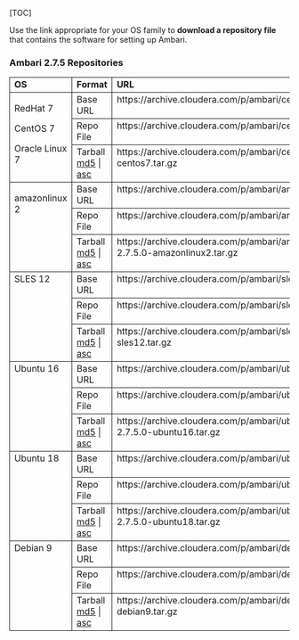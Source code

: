 [TOC]

Use the link appropriate for your OS family to **download a repository file** that contains the software for setting up Ambari.

### Ambari 2.7.5 Repositories

  <table border="1" class="MsoNormalTable" rules="all" style="border-collapse:collapse;mso-table-layout-alt:fixed;border:none;  mso-border-alt:solid black 1.0pt;mso-yfti-tbllook:1536;mso-padding-alt:0in 5.4pt 0in 5.4pt;  mso-border-insideh:1.0pt solid black;mso-border-insidev:1.0pt solid black" width="600" id="d6e1445">
   <colgroup>
    <col width="80px" />
    <col width="80px" />
    <col width="400px" />
   </colgroup>
   <tbody>
    <tr> 
     <td valign="top"><span class="bold"><strong>OS</strong></span></td> 
     <td valign="top"><span class="bold"><strong>Format</strong></span></td> 
     <td valign="top"><span class="bold"><strong>URL</strong></span></td> 
    </tr>
    <tr> 
     <td rowspan="3" valign="top"> <p>RedHat 7</p> <p>CentOS 7</p> <p>Oracle Linux 7</p> </td> 
     <td valign="top">Base URL</td> 
     <td valign="top">https://archive.cloudera.com/p/ambari/centos7/2.x/updates/2.7.5.0</td> 
    </tr>
    <tr> 
     <td valign="top">Repo File</td> 
     <td valign="top">https://archive.cloudera.com/p/ambari/centos7/2.x/updates/2.7.5.0/ambari.repo</td> 
    </tr>
    <tr> 
     <td valign="top">Tarball <a class="link" href="https://archive.cloudera.com/p/ambari/centos7/2.x/updates/2.7.5.0/ambari-2.7.5.0-centos7.tar.gz.md5" target="_top">md5</a> |<a class="link" href="https://archive.cloudera.com/p/ambari/centos7/2.x/updates/2.7.5.0/ambari-2.7.5.0-centos7.tar.gz.asc" target="_top"> asc</a></td> 
     <td valign="top">https://archive.cloudera.com/p/ambari/centos7/2.x/updates/2.7.5.0/ambari-2.7.5.0-centos7.tar.gz</td> 
    </tr>
    <tr> 
     <td rowspan="3" valign="top"> <p>amazonlinux 2</p> </td> 
     <td valign="top">Base URL</td> 
     <td valign="top">https://archive.cloudera.com/p/ambari/amazonlinux2/2.x/updates/2.7.5.0</td> 
    </tr>
    <tr> 
     <td valign="top">Repo File</td> 
     <td valign="top">https://archive.cloudera.com/p/ambari/amazonlinux2/2.x/updates/2.7.5.0/ambari.repo</td> 
    </tr>
    <tr> 
     <td valign="top">Tarball <a class="link" href="https://archive.cloudera.com/p/ambari/amazonlinux2/2.x/updates/2.7.5.0/ambari-2.7.5.0-amazonlinux2.tar.gz.md5" target="_top">md5</a> |<a class="link" href="https://archive.cloudera.com/p/ambari/amazonlinux2/2.x/updates/2.7.5.0/ambari-2.7.5.0-amazonlinux2.tar.gz.asc" target="_top"> asc</a></td> 
     <td valign="top">https://archive.cloudera.com/p/ambari/amazonlinux2/2.x/updates/2.7.5.0/ambari-2.7.5.0-amazonlinux2.tar.gz</td> 
    </tr>
    <tr> 
     <td rowspan="3" valign="top">SLES 12 </td> 
     <td valign="top">Base URL</td> 
     <td valign="top">https://archive.cloudera.com/p/ambari/sles12/2.x/updates/2.7.5.0</td> 
    </tr>
    <tr> 
     <td valign="top">Repo File</td> 
     <td valign="top">https://archive.cloudera.com/p/ambari/sles12/2.x/updates/2.7.5.0/ambari.repo</td> 
    </tr>
    <tr> 
     <td valign="top">Tarball <a class="link" href="https://archive.cloudera.com/p/ambari/sles12/2.x/updates/2.7.5.0/ambari-2.7.5.0-sles12.tar.gz.md5" target="_top">md5</a> |<a class="link" href="https://archive.cloudera.com/p/ambari/sles12/2.x/updates/2.7.5.0/ambari-2.7.5.0-sles12.tar.gz.asc" target="_top"> asc</a></td> 
     <td valign="top">https://archive.cloudera.com/p/ambari/sles12/2.x/updates/2.7.5.0/ambari-2.7.5.0-sles12.tar.gz</td> 
    </tr>
    <tr> 
     <td rowspan="3" valign="top">Ubuntu 16</td> 
     <td valign="top">Base URL </td> 
     <td valign="top">https://archive.cloudera.com/p/ambari/ubuntu16/2.x/updates/2.7.5.0</td> 
    </tr>
    <tr> 
     <td valign="top">Repo File</td> 
     <td valign="top">https://archive.cloudera.com/p/ambari/ubuntu16/2.x/updates/2.7.5.0/ambari.list</td> 
    </tr>
    <tr> 
     <td valign="top">Tarball <a class="link" href="https://archive.cloudera.com/p/ambari/ubuntu16/2.x/updates/2.7.5.0/ambari-2.7.5.0-ubuntu16.tar.gz.md5" target="_top">md5</a> |<a class="link" href="https://archive.cloudera.com/p/ambari/ubuntu16/2.x/updates/2.7.5.0/ambari-2.7.5.0-ubuntu16.tar.gz.asc" target="_top"> asc</a></td> 
     <td valign="top">https://archive.cloudera.com/p/ambari/ubuntu16/2.x/updates/2.7.5.0/ambari-2.7.5.0-ubuntu16.tar.gz</td> 
    </tr>
    <tr> 
     <td rowspan="3" valign="top">Ubuntu 18</td> 
     <td valign="top">Base URL </td> 
     <td valign="top">https://archive.cloudera.com/p/ambari/ubuntu18/2.x/updates/2.7.5.0</td> 
    </tr>
    <tr> 
     <td valign="top">Repo File</td> 
     <td valign="top">https://archive.cloudera.com/p/ambari/ubuntu18/2.x.updates/2.7.5.0/ambari.list</td> 
    </tr>
    <tr> 
     <td valign="top">Tarball <a class="link" href="https://archive.cloudera.com/p/ambari/ubuntu18/2.x/updates/2.7.5.0/ambari-2.7.5.0-ubuntu18.tar.gz.md5" target="_top">md5</a> |<a class="link" href="https://archive.cloudera.com/p/ambari/ubuntu18/2.x/updates/2.7.5.0/ambari-2.7.5.0-ubuntu18.tar.gz.asc" target="_top"> asc</a></td> 
     <td valign="top">https://archive.cloudera.com/p/ambari/ubuntu18/2.x/updates/2.7.5.0/ambari-2.7.5.0-ubuntu18.tar.gz</td> 
    </tr>
    <tr> 
     <td rowspan="3" valign="top">Debian 9</td> 
     <td valign="top">Base URL </td> 
     <td valign="top">https://archive.cloudera.com/p/ambari/debian9/2.x/updates/2.7.5.0</td> 
    </tr>
    <tr> 
     <td valign="top">Repo File</td> 
     <td valign="top">https://archive.cloudera.com/p/ambari/debian9/2.x/updates/2.7.5.0/ambari.list</td> 
    </tr>
    <tr> 
     <td valign="top">Tarball <a class="link" href="https://archive.cloudera.com/p/ambari/debian9/2.x/updates/2.7.5.0/ambari-2.7.5.0-debian9.tar.gz.md5" target="_top">md5</a> |<a class="link" href="https://archive.cloudera.com/p/ambari/debian9/2.x/updates/2.7.5.0/ambari-2.7.5.0-debian9.tar.gz.asc" target="_top"> asc</a></td> 
     <td valign="top">https://archive.cloudera.com/p/ambari/debian9/2.x/updates/2.7.5.0/ambari-2.7.5.0-debian9.tar.gz</td> 
    </tr>
   </tbody>
  </table>
